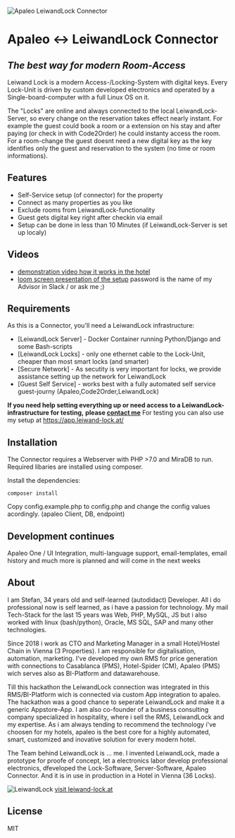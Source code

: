 ![Apaleo LeiwandLock Connector](https://app.leiwand-lock.at/repository-open-graph-template.png)
# Apaleo <-> LeiwandLock Connector
## _The best way for modern Room-Access_

Leiwand Lock is a modern Access-/Locking-System with digital keys.
Every Lock-Unit is driven by custom developed electronics and operated by a Single-board-computer with a full Linux OS on it.

The "Locks" are online and always connected to the local LeiwandLock-Server, so every change on the reservation takes effect nearly instant.
For example the guest could book a room or a extension on his stay and after paying (or check in with Code2Order) he could instanty access the room.
For a room-change the guest doesnt need a new digital key as the key identifies only the guest and reservation to the system (no time or room informations).

## Features

- Self-Service setup (of connector) for the property
- Connect as many properties as you like
- Exclude rooms from LeiwandLock-functionality
- Guest gets digital key right after checkin via email
- Setup can be done in less than 10 Minutes (if LeiwandLock-Server is set up localy)

## Videos
- [demonstration video how it works in the hotel](https://youtu.be/rep8EwkXEIY) 
- [loom screen presentation of the setup](https://www.loom.com/share/23e892f278b046c0a50259873f3e7cfb) password is the name of my Advisor in Slack / or ask me ;)


## Requirements

As this is a Connector, you'll need a LeiwandLock infrastructure:

- [LeiwandLock Server] - Docker Container running Python/Django and some Bash-scripts
- [LeiwandLock Locks] - only one ethernet cable to the Lock-Unit, cheaper than most smart locks (and smarter)
- [Secure Network] - As secutity is very important for locks, we provide assistance setting up the network for LeiwandLock
- [Guest Self Service] - works best with a fully automated self service guest-journy (Apaleo,Code2Order,LeiwandLock)


**If you need help setting everything up or need access to a LeiwandLock-infrastructure for testing,**
**please [contact me](mailto:padalton86@gmail.com)**
For testing you can also use my setup at https://app.leiwand-lock.at/

## Installation

The Connector requires a Webserver with PHP >7.0 and MiraDB to run.
Required libaries are installed using composer.

Install the dependencies:

```
composer install
```

Copy config.example.php to config.php and change the config values acordingly. (apaleo Client, DB, endpoint)

## Development continues

Apaleo One / UI Integration, multi-language support, email-templates, email history and much more is planned and will come in the next weeks

## About

I am Stefan, 34 years old and self-learned (autodidact) Developer.
All i do professional now is self learned, as i have a passion for technology.
My mail Tech-Stack for the last 15 years was Web, PHP, MySQL, JS but i also worked with linux (bash/python), Oracle, MS SQL, SAP and many other technologies.

Since 2018 i work as CTO and Marketing Manager in a small Hotel/Hostel Chain in Vienna (3 Properties).
I am responsible for digitalisation, automation, marketing.
I've developed my own RMS for price generation with connections to Casablanca (PMS), Hotel-Spider (CM), Apaleo (PMS) wich serves also as BI-Platform and datawarehouse.

Till this hackathon the LeiwandLock connection was integrated in this RMS/BI-Platform wich is connected via custom App integration to apaleo.
The hackathon was a good chance to seperate LeiwandLock and make it a generic Appstore-App.
I am also co-founder of a business consulting company specialized in hospitality, where i sell the RMS, LeiwandLock and my expertise. As i am always tending to recommend the technology i've choosen for my hotels, apaleo is the best core for a highly automated, smart, customized and inovative solution for every modern hotel.

The Team behind LeiwandLock is ... me.
I invented LeiwandLock, made a prototype for proofe of concept, let a electronics labor develop professional electronics, dfeveloped the Lock-Software, Server-Software, Apaleo Connector.
And it is in use in production in a Hotel in Vienna (36 Locks).

![LeiwandLock](https://app.leiwand-lock.at/Logo_LEIWAND_III-b6-stretch.png)
[visit leiwand-lock.at](https://leiwand-lock.at)

## License

MIT
